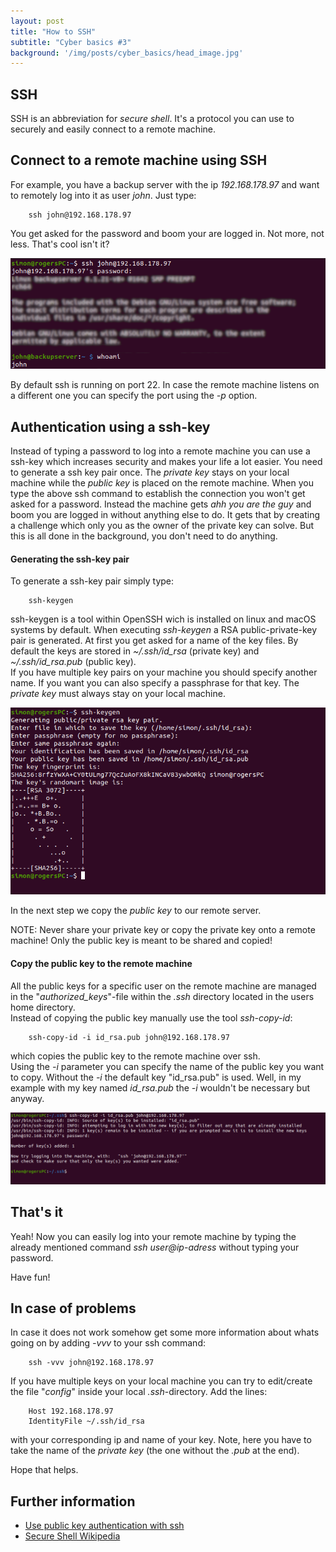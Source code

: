```yaml
---
layout: post
title: "How to SSH"
subtitle: "Cyber basics #3"
background: '/img/posts/cyber_basics/head_image.jpg'
---
```


## SSH
SSH is an abbreviation for _secure shell_. It's a protocol you can use to securely and easily connect to a remote machine.  

## Connect to a remote machine using SSH
For example, you have a backup server with the ip _192.168.178.97_ and want to remotely log into it as user _john_. Just type:

        ssh john@192.168.178.97

You get asked for the password and boom your are logged in. Not more, not less.
That's cool isn't it?

![image ssh example](/img/posts/cyber_basics/ssh_example.png)

By default ssh is running on port 22. In case the remote machine listens on a different one you can specify the port using the _-p_ option.


## Authentication using a ssh-key

Instead of typing a password to log into a remote machine you can use a ssh-key which increases security and makes your life a lot easier.
You need to generate a ssh key pair once. The _private key_ stays on your local machine while the _public key_ is placed on the remote machine. When you type the above ssh command to establish the connection you won't get asked for a password. Instead the machine gets _ahh you are the guy_ and boom you are logged in without anything else to do. It gets that by creating a challenge which only you as the owner of the private key can solve. But this is all done in the background, you don't need to do anything.


#### Generating the ssh-key pair
To generate a ssh-key pair simply type:

        ssh-keygen

ssh-keygen is a tool within OpenSSH wich is installed on linux and macOS systems by default. When executing _ssh-keygen_ a RSA public-private-key pair is generated. At first you get asked for a name of the key files. By default the keys are stored in _~/.ssh/id_rsa_ (private key) and _~/.ssh/id_rsa.pub_ (public key).  
If you have multiple key pairs on your machine you should specify another name. If you want you can also specify a passphrase for that key. The _private key_ must always stay on your local machine.  

![image ssh-keygen example](/img/posts/cyber_basics/sshkeygen_example.png)

In the next step we copy the _public key_ to our remote server.

NOTE: Never share your private key or copy the private key onto a remote machine! Only the public key is meant to be shared and copied!
  

#### Copy the public key to the remote machine
All the public keys for a specific user on the remote machine are managed in the "_authorized_keys_"-file within the _.ssh_ directory located in the users home directory.  
Instead of copying the public key manually use the tool _ssh-copy-id_:

        ssh-copy-id -i id_rsa.pub john@192.168.178.97

which copies the public key to the remote machine over ssh.  
Using the _-i_ parameter you can specify the name of the public key you want to copy. Without the _-i_ the default key "id_rsa.pub" is used. Well, in my example with my key named _id_rsa.pub_ the _-i_ wouldn't be necessary but anyway.

![image ssh-copy-id example](/img/posts/cyber_basics/sshcopyid_example.png)


## That's it
Yeah! Now you can easily log into your remote machine by typing the already mentioned command _ssh user@ip-adress_ without typing your password.  
  
Have fun!


## In case of problems
In case it does not work somehow get some more information about whats going on by adding _-vvv_ to your ssh command:

        ssh -vvv john@192.168.178.97

If you have multiple keys on your local machine you can try to edit/create the file "_config_" inside your local _.ssh_-directory. Add the lines:

        Host 192.168.178.97
        IdentityFile ~/.ssh/id_rsa

with your corresponding ip and name of your key. Note, here you have to take the name of the _private key_ (the one without the _.pub_ at the end).

Hope that helps.

## Further information
- [Use public key authentication with ssh](https://www.linode.com/docs/guides/use-public-key-authentication-with-ssh/)
- [Secure Shell Wikipedia](https://en.wikipedia.org/wiki/Secure_Shell)